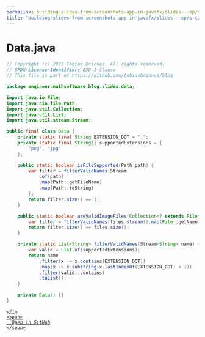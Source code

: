 ```yaml
---
permalink: building-slides-from-screenshots-app-in-javafx/slides---ep/src/main/java/engineer/mathsoftware/blog/slides/data/Data.java.html
title: "building-slides-from-screenshots-app-in-javafx/slides---ep/src/main/java/engineer/mathsoftware/blog/slides/data/Data.java"
---
```


# Data.java
```java
// Copyright (c) 2023 Tobias Briones. All rights reserved.
// SPDX-License-Identifier: BSD-3-Clause
// This file is part of https://github.com/tobiasbriones/blog

package engineer.mathsoftware.blog.slides.data;

import java.io.File;
import java.nio.file.Path;
import java.util.Collection;
import java.util.List;
import java.util.stream.Stream;

public final class Data {
    private static final String EXTENSION_DOT = ".";
    private static final String[] supportedExtensions = {
        "png", "jpg"
    };

    public static boolean isFileSupported(Path path) {
        var filter = filterValidNames(Stream
            .of(path)
            .map(Path::getFileName)
            .map(Path::toString)
        );
        return filter.size() == 1;
    }

    public static boolean areValidImageFiles(Collection<? extends File> files) {
        var filter = filterValidNames(files.stream().map(File::getName));
        return filter.size() == files.size();
    }

    private static List<String> filterValidNames(Stream<String> name) {
        var valid = List.of(supportedExtensions);
        return name
            .filter(x -> x.contains(EXTENSION_DOT))
            .map(x -> x.substring(x.lastIndexOf(EXTENSION_DOT) + 1))
            .filter(valid::contains)
            .toList();
    }

    private Data() {}
}

```
<div class="social open-gh-btn my-4">
  <a class="btn btn-github" href="https://github.com/tobiasbriones/blog/tree/main/swe/dev/java/javafx/drawing/productivity/building-slides-from-screenshots-app-in-javafx/slides---ep/src/main/java/engineer/mathsoftware/blog/slides/data/Data.java" target="_blank">
    <i class="fab fa-github">
      
    </i>
    <span>
      Open in GitHub
    </span>
  </a>
</div>